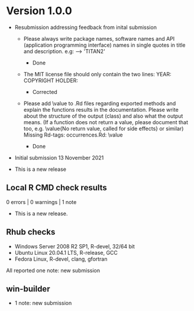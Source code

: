 # Version 1.0.0
- Resubmission addressing feedback from inital submission

    - Please always write package names, software names and API (application programming interface) names in single quotes in title and description.  e.g: --> 'TITAN2'
        - Done

    - The MIT license file should only contain the two lines: YEAR: COPYRIGHT HOLDER:
        - Corrected

    - Please add \value to .Rd files regarding exported methods and explain the functions results in the documentation. Please write about the structure of the output (class) and also what the output means. (If a function does not return a value, please document that too, e.g.  \value{No return value, called for side effects} or similar) Missing Rd-tags: occurrences.Rd: \value
        - Done

- Initial submission 13 November 2021

* This is a new release

## Local R CMD check results

0 errors | 0 warnings | 1 note

* This is a new release.

## Rhub checks

* Windows Server 2008 R2 SP1, R-devel, 32/64 bit
* Ubuntu Linux 20.04.1 LTS, R-release, GCC
* Fedora Linux, R-devel, clang, gfortran

All reported one note: new submission

## win-builder

* 1 note: new submission
